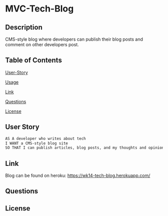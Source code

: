 # MVC-Tech-Blog

## Description
CMS-style blog where developers can publish their blog posts and comment on other developers post.

## Table of Contents
[User-Story](#user-story)

[Usage](#usage)

[Link](#link)

[Questions](#questions)

[License](#license)

## User Story
```md
AS A developer who writes about tech
I WANT a CMS-style blog site
SO THAT I can publish articles, blog posts, and my thoughts and opinions
```

## Link
Blog can be found on heroku: https://wk14-tech-blog.herokuapp.com/

## Questions

## License
